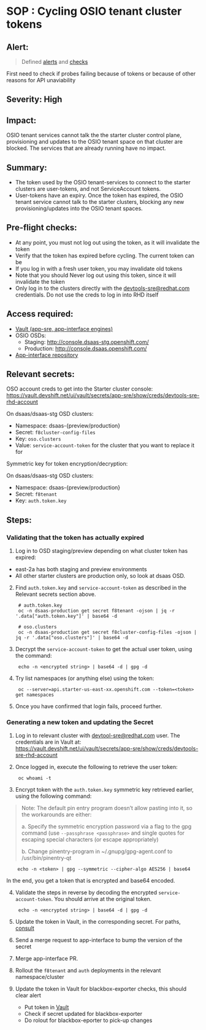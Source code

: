 # SOP : Cycling OSIO tenant cluster tokens

## Alert: 
> Defined [alerts](https://gitlab.cee.redhat.com/service/app-interface/blob/master/resources/observability/prometheusrules/blackbox-exporter.prometheusrules.yaml) and [checks](https://gitlab.cee.redhat.com/service/app-interface/blob/master/resources/observability/prometheus/v4/prometheus-app-sre-additional-scrapeconfig.secret.yaml)

First need to check if probes failing because of tokens or because of other reasons for API unaviability

## Severity: High

## Impact: 
OSIO tenant services cannot talk the the starter cluster control plane, provisioning and updates to the OSIO tenant space on that cluster are blocked. The services that are already running have no impact. 

## Summary: 
- The token used by the OSIO tenant-services to connect to the starter clusters are user-tokens, and not ServiceAccount tokens. 
- User-tokens have an expiry. Once the token has expired, the OSIO tenant service cannot talk to the starter clusters, blocking any new provisioning/updates into the OSIO tenant spaces.

## Pre-flight checks:
- At any point, you must not log out using the token, as it will invalidate the token
- Verify that the token has expired before cycling. The current token can be 
- If you log in with a fresh user token, you may invalidate old tokens
- Note that you should Never log out using this token, since it will invalidate the token
- Only log in to the clusters directly with the devtools-sre@redhat.com credentials. Do not use the creds to log in into RHD itself

## Access required:
- [Vault (app-sre, app-interface engines)](https://vault.devshift.net)
- OSIO OSDs:
    - Staging: http://console.dsaas-stg.openshift.com/
    - Production: http://console.dsaas.openshift.com/
- [App-interface repository](https://gitlab.cee.redhat.com/service/app-interface)


## Relevant secrets:

OSO account creds to get into the Starter cluster console: https://vault.devshift.net/ui/vault/secrets/app-sre/show/creds/devtools-sre-rhd-account

On dsaas/dsaas-stg OSD clusters:
- Namespace: dsaas-{preview/production}
- Secret: `f8cluster-config-files`
- Key: `oso.clusters`
- Value: `service-account-token` for the cluster that you want to replace it for

Symmetric key for token encryption/decryption: 

On dsaas/dsaas-stg OSD clusters:
- Namespace: dsaas-{preview/production}
- Secret: `f8tenant`
- Key: `auth.token.key`

## Steps: 

### Validating that the token has actually expired

1. Log in to OSD staging/preview depending on what cluster token has expired: 
- east-2a has both staging and preview environments
- All other starter clusters are production only, so look at dsaas OSD.

2. Find `auth.token.key` and `service-account-token` as described in the Relevant secrets section above.
 
        # auth.token.key
        oc -n dsaas-production get secret f8tenant -ojson | jq -r '.data["auth.token.key"]' | base64 -d
        
        # oso.clusters
        oc -n dsaas-production get secret f8cluster-config-files -ojson | jq -r '.data["oso.clusters"]' | base64 -d

3. Decrypt the `service-account-token` to get the actual user token, using the command: 

        echo -n <encrypted string> | base64 -d | gpg -d

4. Try list namespaces (or anything else) using the token: 

        oc --server=api.starter-us-east-xx.openshift.com --token=<token> get namespaces

5. Once you have confirmed that login fails, proceed further. 

### Generating a new token and updating the Secret

1. Log in to relevant cluster with devtool-sre@redhat.com user. The credentials are in Vault at: https://vault.devshift.net/ui/vault/secrets/app-sre/show/creds/devtools-sre-rhd-account

2. Once logged in, execute the following to retrieve the user token: 

        oc whoami -t

3. Encrypt token with the `auth.token.key` symmetric key retrieved earlier, using the following command: 

> Note: The default pin entry program doesn’t allow pasting into it, so the workarounds are either: 
>
> a. Specify the symmetric encryption password via a flag to the gpg command (use `--passphrase <passphrase>` and single quotes for escaping special characters (or escape appropriately)
>
> b. Change pinentry-program in ~/.gnupg/gpg-agent.conf to /usr/bin/pinentry-qt 


	    echo -n <token> | gpg --symmetric --cipher-algo AES256 | base64

In the end, you get a token that is encrypted and base64 encoded. 

4. Validate the steps in reverse by decoding the encrypted `service-account-token`. You should arrive at the original token.

        echo -n <encrypted string> | base64 -d | gpg -d

5. Update the token in Vault, in the corresponding secret. For paths, [consult](#relevant-secrets)

6. Send a merge request to app-interface to bump the version of the secret 

7. Merge app-interface PR.
 
8. Rollout the `f8tenant` and `auth` deployments in the relevant namespace/cluster

9. Update the token in Vault for blackbox-exporter checks, this should clear alert
    - Put token in [Vault](https://vault.devshift.net/ui/vault/secrets/app-interface/show/app-sre/app-sre-observability-production/blackbox-exporter/osio-devtools-bot)
    - Check if secret updated for blackbox-exporter
    - Do rolout for blackbox-eporter to pick-up changes
